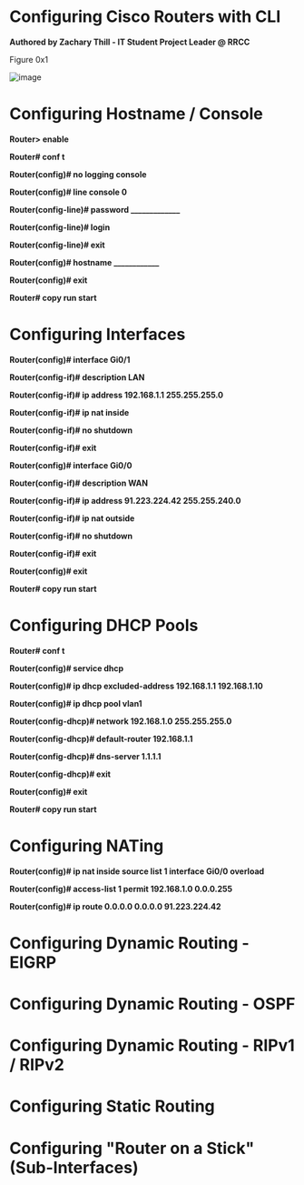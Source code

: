 # Configuring Cisco Routers with CLI 
**Authored by Zachary Thill - IT Student Project Leader @ RRCC**

Figure 0x1

![image](https://user-images.githubusercontent.com/83109592/130343285-dd587231-ab58-471d-a5ae-48c21be514e0.png)


# Configuring Hostname / Console
**Router> enable**  

**Router# conf t**  

**Router(config)# no logging console**  

**Router(config)# line console 0**

**Router(config-line)# password _____________**

**Router(config-line)# login** 

**Router(config-line)# exit**  

**Router(config)# hostname ____________**  

**Router(config)# exit** 

**Router# copy run start** 

# Configuring Interfaces 

**Router(config)# interface Gi0/1**  

**Router(config-if)# description LAN**  

**Router(config-if)# ip address 192.168.1.1 255.255.255.0** 

**Router(config-if)# ip nat inside**  

**Router(config-if)# no shutdown** 

**Router(config-if)# exit** 

**Router(config)# interface Gi0/0** 

**Router(config-if)# description WAN** 

**Router(config-if)# ip address 91.223.224.42 255.255.240.0**

**Router(config-if)# ip nat outside** 

**Router(config-if)# no shutdown** 

**Router(config-if)# exit** 

**Router(config)# exit**

**Router# copy run start**  

# Configuring DHCP Pools

**Router# conf t**   

**Router(config)# service dhcp** 

**Router(config)# ip dhcp excluded-address 192.168.1.1 192.168.1.10**

**Router(config)# ip dhcp pool vlan1** 

**Router(config-dhcp)# network 192.168.1.0 255.255.255.0** 

**Router(config-dhcp)# default-router 192.168.1.1** 

**Router(config-dhcp)# dns-server 1.1.1.1**  

**Router(config-dhcp)# exit** 

**Router(config)# exit**  

**Router# copy run start**

# Configuring NATing 

**Router(config)# ip nat inside source list 1 interface Gi0/0 overload** 

**Router(config)# access-list 1 permit 192.168.1.0 0.0.0.255**

**Router(config)# ip route 0.0.0.0 0.0.0.0 91.223.224.42**

# Configuring Dynamic Routing - EIGRP 

# Configuring Dynamic Routing - OSPF  

# Configuring Dynamic Routing - RIPv1 / RIPv2 

# Configuring Static Routing 

# Configuring "Router on a Stick" (Sub-Interfaces)

